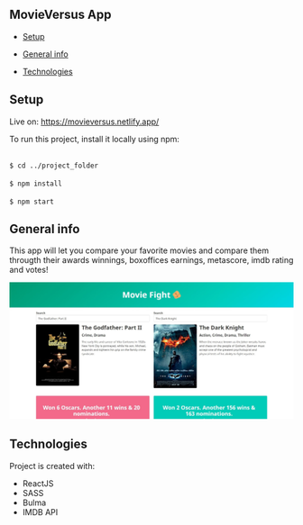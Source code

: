 ## MovieVersus App

- [Setup](#setup)

- [General info](#general-info)

- [Technologies](#technologies)

## Setup

Live on: https://movieversus.netlify.app/

To run this project, install it locally using npm:

```

$ cd ../project_folder

$ npm install

$ npm start

```

## General info

This app will let you compare your favorite movies and compare them througth their awards winnings, boxoffices earnings, metascore, imdb rating and votes!

![MovieVersus Screenshot](Movieversus.jpg)

## Technologies

Project is created with:

- ReactJS
- SASS
- Bulma
- IMDB API
